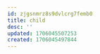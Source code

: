 ```yaml
---
id: zjgsnmrz8s9dvlcrg7femb0
title: child
desc: ''
updated: 1706045507253
created: 1706045497844
---
```

